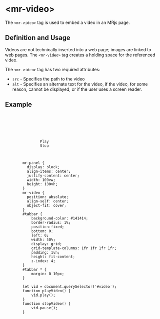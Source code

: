 # &lt;mr-video&gt;

The `<mr-video>` tag is used to embed a video in an MRjs page.

## Definition and Usage

Videos are not technically inserted into a web page; images are linked to web pages. The `<mr-video>` tag creates a holding space for the referenced video.

The `<mr-video>` tag has two required attributes:

* `src` - Specifies the path to the video
* `alt` - Specifies an alternate text for the video, if the video, for some reason, cannot be displayed, or if the user uses a screen reader.

## Example

<inline-repl render-height="360" editor-height="240">
    <code slot="html">
        <mr-app>
            <mr-panel>
                <mr-video id="vid" src="/static/sample/video.mp4" alt="A youtube video used as one of the intro videos for MRjs. The main tag line is as follows 'Spatial Development can be intimidating, but it doesn't have to be. mrjs enables you to break out from 2D to 3D, using the tools you already know how to use: HTML, CSS, and a little JavaScript.'"></mr-video>
            </mr-panel>
            <mr-panel id="tabbar" data-position="0 0 0.001">
                <mr-button onclick="playVideo()" class="col-1">Play</mr-button>
                <mr-button onclick="stopVideo()" class="col-2">Stop</mr-button>
            </mr-panel>
        </mr-app>
    </code>
    <code slot="css">
        mr-panel {
          display: block;
          align-items: center;
          justify-content: center;
          width: 100vw;
          height: 100vh;
        }
        mr-video {
          position: absolute;
          align-self: center;
          object-fit: cover;
        }
        #tabbar {
            background-color: #141414;
            border-radius: 1%;
            position:fixed;
            bottom: 0;
            left: 0;
            width: 50%;
            display: grid;
            grid-template-columns: 1fr 1fr 1fr 1fr;
            padding: 1vh;
            height: fit-content;
            z-index: 4;
        }
        #tabbar * {
            margin: 0 10px;
        }
    </code>
    <code slot="javascript">
        let vid = document.querySelector('#video');
        function playVideo() {
            vid.play();
        }
        function stopVideo() {
            vid.pause();
        }
    </code>
</inline-repl>
